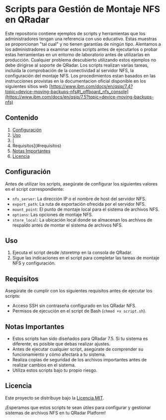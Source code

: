 # Scripts para Gestión de Montaje NFS en QRadar

Este repositorio contiene ejemplos de scripts y herramientas que los administradores tengan una referencia con uso educativo. Estas muestras se proporcionan "tal cual" y no tienen garantías de ningún tipo.
Alentamos a los administradores a examinar estos scripts antes de ejecutarlos o probar estas herramientas en un entorno de laboratorio antes de utilizarlas en producción.
Cualquier problema descubierto utilizando estos ejemplos no debe dirigirse al soporte de QRadar.
Los scripts realizan varias tareas, incluida la comprobación de la conectividad al servidor NFS, la configuración del montaje NFS.
Los procedimientos estan basados en las instrucciones provistas en la documentacion oficial disponible en los siguientes sitios web
[https://www.ibm.com/docs/en/qsip/7.4?topic=device-moving-backups-nfs#t_offboard_nfs_console](https://www.ibm.com/docs/en/qsip/7.5?topic=device-moving-backups-nfs)

## Contenido

1. [Configuración](#configuración)
2. [Uso](#uso)
3. [
4. Requisitos](#requisitos)
5. [Notas Importantes](#notas-importantes)
6. [Licencia](#licencia)

## Configuración

Antes de utilizar los scripts, asegúrate de configurar los siguientes valores en el script correspondiente:

- `nfs_server`: La dirección IP o el nombre de host del servidor NFS.
- `export_path`: La ruta de exportación ofrecida por el servidor NFS.
- `mount_point`: El punto de montaje local para el sistema de archivos NFS.
- `options`: Las opciones de montaje NFS.
- `store_local`: La ubicación local donde se almacenan los archivos de respaldo antes de montar el sistema de archivos NFS.

## Uso

1. Ejecuta el script desde /storetmp en la consola de QRadar.
2. Sigue las indicaciones en el script para completar las tareas de montaje NFS y configuración.

## Requisitos

Asegúrate de cumplir con los siguientes requisitos antes de ejecutar los scripts:

- Acceso SSH sin contraseña configurado en los QRadar NFS.
- Permisos de ejecución en el script de Bash (`chmod +x script.sh`).

## Notas Importantes

- Estos scripts han sido diseñados para QRadar 7.5. Si tu sistema es diferente, es posible que debas realizar ajustes.
- Antes de ejecutar cualquier script, asegúrate de comprender su funcionamiento y cómo afectará a tu sistema.
- Realiza copias de seguridad de los archivos importantes antes de realizar cambios en el sistema.
- Utiliza estos scripts bajo tu propio riesgo.

## Licencia

Este proyecto se distribuye bajo la [Licencia MIT](LICENSE).

¡Esperamos que estos scripts te sean útiles para configurar y gestionar sistemas de archivos NFS en tu QRadar Platform!
